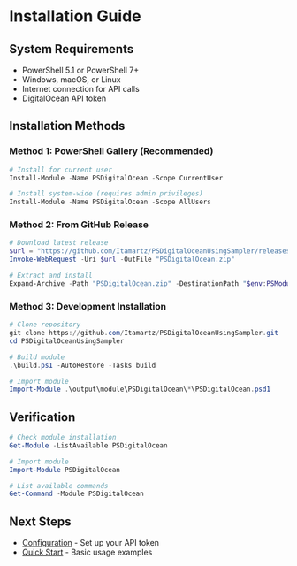 # Installation Guide

## System Requirements

- PowerShell 5.1 or PowerShell 7+
- Windows, macOS, or Linux
- Internet connection for API calls
- DigitalOcean API token

## Installation Methods

### Method 1: PowerShell Gallery (Recommended)

```powershell
# Install for current user
Install-Module -Name PSDigitalOcean -Scope CurrentUser

# Install system-wide (requires admin privileges)
Install-Module -Name PSDigitalOcean -Scope AllUsers
```

### Method 2: From GitHub Release

```powershell
# Download latest release
$url = "https://github.com/Itamartz/PSDigitalOceanUsingSampler/releases/latest"
Invoke-WebRequest -Uri $url -OutFile "PSDigitalOcean.zip"

# Extract and install
Expand-Archive -Path "PSDigitalOcean.zip" -DestinationPath "$env:PSModulePath"
```

### Method 3: Development Installation

```powershell
# Clone repository
git clone https://github.com/Itamartz/PSDigitalOceanUsingSampler.git
cd PSDigitalOceanUsingSampler

# Build module
.\build.ps1 -AutoRestore -Tasks build

# Import module
Import-Module .\output\module\PSDigitalOcean\*\PSDigitalOcean.psd1
```

## Verification

```powershell
# Check module installation
Get-Module -ListAvailable PSDigitalOcean

# Import module
Import-Module PSDigitalOcean

# List available commands
Get-Command -Module PSDigitalOcean
```

## Next Steps

- [Configuration](Configuration) - Set up your API token
- [Quick Start](Quick-Start) - Basic usage examples
